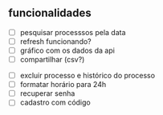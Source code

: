 ## funcionalidades

- [ ] pesquisar processsos pela data
- [ ] refresh funcionando?
- [ ] gráfico com os dados da api
- [ ] compartilhar (csv?)
<!-- - [ ] editar perfil -->
- [ ] excluir processo e histórico do processo
- [ ] formatar horário para 24h
- [ ] recuperar senha
- [ ] cadastro com código
